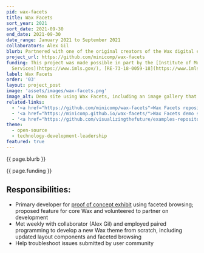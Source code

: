 ```yaml
---
pid: wax-facets
title: Wax Facets
sort_year: 2021
sort_date: 2021-09-30
end_date: 2021-09-30
date_range: January 2021 to September 2021
collaborators: Alex Gil
blurb: Partnered with one of the original creators of the Wax digital exhibit platform to build a new Wax theme supporting faceted browsing.
project_url: https://github.com/minicomp/wax-facets
funding: This project was made possible in part by the [Institute of Museum and Library
  Services](https://www.imls.gov/), [RE-73-18-0059-18](https://www.imls.gov/grants/awarded/re-73-18-0059-18).
label: Wax Facets
order: '03'
layout: project_post
image: 'assets/images/wax-facets.png'
image_alt: Demo site using Wax Facets, including an image gallery that has faceted filters at the top.
related-links:
  - '<a href="https://github.com/minicomp/wax-facets">Wax Facets repository</a>'
  - '<a href="https://minicomp.github.io/wax-facets/">Wax Facets demo site</a>'
  - '<a href="https://github.com/visualizingthefuture/examples-repository">Original proof of concept of faceted browsing</a>'
theme: 
  - open-source
  - technology-development-leadership
featured: true
---
```

{{ page.blurb }}

{{ page.funding }}

## Responsibilities:

* Primary developer for [proof of concept exhibit](https://visualizingthefuture.github.io/examples-repository/datavis/) using faceted browsing; proposed feature for core Wax and volunteered to partner on development
* Met weekly with collaborator (Alex Gil) and employed paired programming to develop a new Wax theme from scratch, including updated layout components and faceted browsing
* Help troubleshoot issues submitted by user community